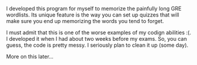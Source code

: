 I developed this program for myself to memorize the painfully long GRE wordlists. Its unique feature is the way you can set up quizzes that will make sure you end up memorizing the words you tend to forget.

I must admit that this is one of the worse examples of my codign abilities :(. I developed it when I had about two weeks before my exams. So, you can guess, the code is pretty messy. I seriously plan to clean it up (some day).

More on this later…
